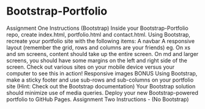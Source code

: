 # Bootstrap-Portfolio
Assignment One Instructions (Bootstrap)   Inside your Bootstrap-Portfolio repo, create index.html, portfolio.html and contact.html. Using Bootstrap, recreate your portfolio site with the following items:    A navbar  A responsive layout (remember the grid, rows and columns are your friends)   eg. On xs and sm screens, content should take up the entire screen. On md and larger screens, you should have some margins on the left and right side of the screen. Check out various sites on your mobile device versus your computer to see this in action!   Responsive images   BONUS    Using Bootstrap, make a sticky footer and use sub-rows and sub-columns on your portfolio site (Hint: Check out the Bootstrap documentation)   Your Bootstrap solution should minimize use of media queries. Deploy your new Bootstrap-powered portfolio to GitHub Pages.    Assignment Two Instructions - (No Bootstrap)
